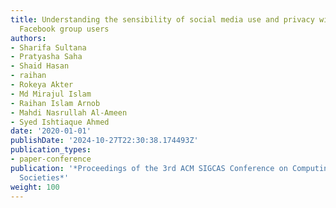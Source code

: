 ```yaml
---
title: Understanding the sensibility of social media use and privacy with Bangladeshi
  Facebook group users
authors:
- Sharifa Sultana
- Pratyasha Saha
- Shaid Hasan
- raihan
- Rokeya Akter
- Md Mirajul Islam
- Raihan Islam Arnob
- Mahdi Nasrullah Al-Ameen
- Syed Ishtiaque Ahmed
date: '2020-01-01'
publishDate: '2024-10-27T22:30:38.174493Z'
publication_types:
- paper-conference
publication: '*Proceedings of the 3rd ACM SIGCAS Conference on Computing and Sustainable
  Societies*'
weight: 100
---
```

